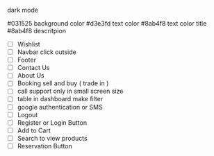dark mode

#031525 background color
#d3e3fd text color 
#8ab4f8 text color title
#8ab4f8 descritpion 



- [ ]  Wishlist
- [ ]  Navbar click outside
- [ ]  Footer
- [ ]  Contact Us
- [ ]  About Us
- [ ]  Booking sell and buy   ( trade in  )
- [ ]  call support only in small screen size
- [ ]  table in dashboard make filter
- [ ]  google authentication or SMS
- [ ]  Logout
- [ ]  Register or Login Button
- [ ]  Add to Cart
- [ ]  Search to view products
- [ ]  Reservation Button

